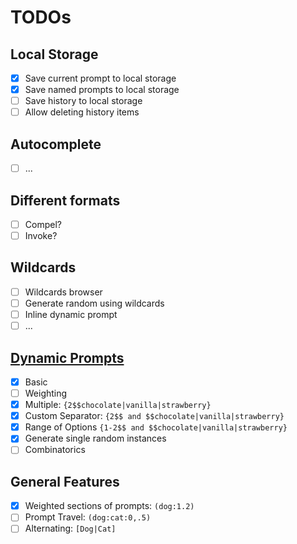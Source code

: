 # TODOs

## Local Storage

- [x] Save current prompt to local storage
- [x] Save named prompts to local storage
- [ ] Save history to local storage
- [ ] Allow deleting history items

## Autocomplete

- [ ] ...

## Different formats

- [ ] Compel?
- [ ] Invoke?

## Wildcards

- [ ] Wildcards browser
- [ ] Generate random using wildcards
- [ ] Inline dynamic prompt
- [ ] ...

## [Dynamic Prompts](https://github.com/adieyal/sd-dynamic-prompts/blob/main/docs/SYNTAX.md#syntax-guide)

- [x] Basic
- [ ] Weighting
- [x] Multiple: `{2$$chocolate|vanilla|strawberry}`
- [x] Custom Separator: `{2$$ and $$chocolate|vanilla|strawberry}`
- [x] Range of Options `{1-2$$ and $$chocolate|vanilla|strawberry}`
- [x] Generate single random instances
- [ ] Combinatorics

## General Features

- [x] Weighted sections of prompts: `(dog:1.2)`
- [ ] Prompt Travel: `(dog:cat:0,.5)`
- [ ] Alternating: `[Dog|Cat]`
